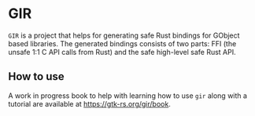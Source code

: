 # GIR

`GIR` is a project that helps for generating safe Rust bindings for GObject based libraries. The generated bindings consists of two parts: FFI (the unsafe 1:1 C API calls from Rust) and the safe high-level safe Rust API.

## How to use

A work in progress book to help with learning how to use `gir` along with a tutorial are available at <https://gtk-rs.org/gir/book>.
